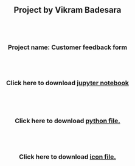 <h2 align="center">Project by Vikram Badesara</h3>
<br>
<br>
 <h3 align="center">Project name: Customer feedback form</h3>
 
<br>
<br>
<h3 align="center">Click here to download <a href="feedback-form.ipynb">jupyter notebook</a>

 <br><br>
<h3 align="center">Click here to download <a href="form.py">python file.</a></h3>
 <br><br>
<h3 align="center">Click here to download <a href="ligo.gif">icon file.</a></h3>


</body>
